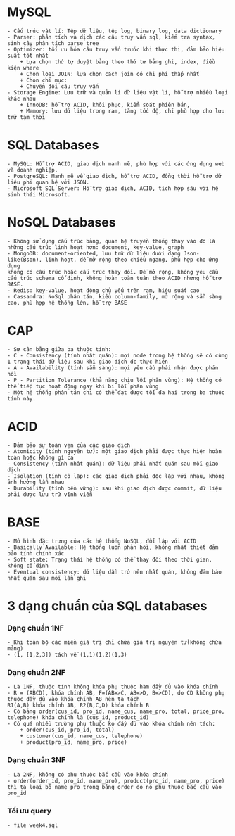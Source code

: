 # MySQL
    - Cấu trúc vật lí: Tệp dữ liệu, tệp log, binary log, data dictionary
    - Parser: phân tích và dịch các câu truy vấn sql, kiểm tra syntax, sinh cây phân tích parse tree
    - Optimizer: tối ưu hóa câu truy vấn trước khi thực thi, đảm bảo hiệu suất tốt nhất
        + Lựa chọn thứ tự duyệt bảng theo thứ tự bảng ghi, index, điều kiện where
        + Chọn loại JOIN: lựa chọn cách join có chi phi thấp nhất
        + Chọn chỉ mục:
        + Chuyển đổi câu truy vấn
    - Storage Engine: Lưu trữ và quản lí dữ liệu vật lí, hỗ trợ nhiều loại khác nhau
        + InnoDB: hỗ trợ ACID, khôi phục, kiểm soát phiên bản, 
        + Memory: lưu dữ liệu trong ram, tăng tốc độ, chỉ phù hợp cho lưu trữ tạm thời
# SQL Databases
    - MySQL: Hỗ trợ ACID, giao dịch mạnh mẽ, phù hợp với các ứng dụng web và doanh nghiệp.
    - PostgreSQL: Mạnh mẽ về giao dịch, hỗ trợ ACID, đồng thời hỗ trợ dữ liệu phi quan hệ với JSON.
    - Microsoft SQL Server: Hỗ trợ giao dịch, ACID, tích hợp sâu với hệ sinh thái Microsoft.
# NoSQL Databases
    - Không sử dụng cấu trúc bảng, quan hệ truyền thống thay vào đó là những cấu trúc linh hoạt hơn: document, key-value, graph
    - MongoDB: document-oriented, lưu trữ dữ liệu dưới dạng Json-like(Bson), linh hoạt, dễ mở rộng theo chiều ngang, phù hợp cho ứng dụng 
    không có cấu trúc hoặc cấu trúc thay đổi. Dễ mở rộng, không yêu cầu cấu trúc schema cố định, không hoàn toàn tuân theo ACID nhưng hỗ trợ BASE.
    - Redis: key-value, hoạt động chủ yếu trên ram, hiệu suất cao
    - Cassandra: NoSql phân tán, kiểu column-family, mở rộng và sẵn sàng cao, phù hợp hệ thống lớn, hỗ trợ BASE
# CAP
    - Sự cân bằng giữa ba thuộc tính:
    - C - Consistency (tính nhât quán): mọi node trong hệ thống sẽ có cùng 1 trạng thái dữ liệu sau khi giao dịch đc thực hiện
    - A - Availability (tính sẵn sàng): mọi yêu cầu phải nhận được phản hồi
    - P - Partition Tolerance (khả năng chịu lỗi phân vùng): Hệ thống có thể tiếp tục hoạt động ngay khi bị lỗi phân vùng
    - Một hệ thống phân tán chỉ có thể đạt được tối đa hai trong ba thuộc tính này.
# ACID
    - Đảm bảo sự toàn vẹn của các giao dịch
    - Atomicity (tính nguyên tử): một giao dịch phải được thực hiện hoàn toàn hoặc không gì cả
    - Consistency (tính nhất quán): dữ liệu phải nhất quán sau mỗi giao dịch
    - Isolation (tính cô lập): các giao dịch phải độc lập với nhau, không ảnh hưởng lẫn nhau
    - Durability (tính bền vững): sau khi giao dịch được commit, dữ liệu phải được lưu trữ vĩnh viễn
# BASE
    - Mô hình đặc trưng của các hệ thống NoSQL, đối lập với ACID
    - Basically Available: Hệ thống luôn phản hồi, không nhất thiết đảm bảo tính chính xác
    - Soft state: Trạng thái hệ thống có thể thay đổi theo thời gian, không cố định
    - Eventual consistency: dữ liệu dần trở nên nhất quán, không đảm bảo nhất quán sau mỗi lần ghi
# 3 dạng chuẩn của SQL databases

### Dạng chuẩn 1NF
    - Khi toàn bộ các miền giá trị chỉ chứa giá trị nguyên tử(không chứa mảng)
    - (1, [1,2,3]) tách về (1,1)(1,2)(1,3)
### Dạng chuẩn 2NF
    - Là 1NF, thuộc tính không khóa phụ thuộc hàm đầy đủ vào khóa chính
    - R = (ABCD), khóa chính AB, F=(AB=>C, AB=>D, B=>CD), do CD không phụ thuộc đầy đủ vào khóa chính AB nên ta tách
    R1(A,B) khóa chính AB, R2(B,C,D) khóa chính B
    - Có bảng order(cus_id, pro_id, name_cus, name_pro, total, price_pro, telephone) khóa chính là (cus_id, product_id)
    - Có quá nhiều trường phụ thuộc ko đầy đủ vào khóa chính nên tách:
        + order(cus_id, pro_id, total)
        + customer(cus_id, name_cus, telephone)
        + product(pro_id, name_pro, price)
### Dạng chuẩn 3NF
    - Là 2NF, không có phụ thuộc bắc cầu vào khóa chính
    - order(order_id, pro_id, name_pro), product(pro_id, name_pro, price) thì ta loại bỏ name_pro trong bảng order do nó phụ thuộc bắc cầu vào pro_id
### Tối ưu query
    - file week4.sql

